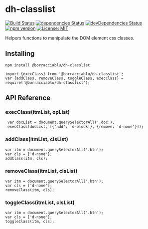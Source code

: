 # dh-classlist
[![Build Status](https://travis-ci.org/borracciaBlu/dh-classlist.svg?branch=master)](https://travis-ci.org/borracciaBlu/dh-classlist)
[![dependencies Status](https://david-dm.org/borracciaBlu/dh-classlist/status.svg)](https://david-dm.org/borracciaBlu/dh-classlist)
[![devDependencies Status](https://david-dm.org/borracciaBlu/dh-classlist/dev-status.svg)](https://david-dm.org/borracciaBlu/dh-classlist?type=dev)
[![npm version](https://badge.fury.io/js/%40borracciablu%2Fdh-classlist.svg)](https://badge.fury.io/js/%40borracciablu%2Fdh-classlist)
[![License: MIT](https://img.shields.io/badge/License-MIT-blue.svg)](https://opensource.org/licenses/MIT)

Helpers functions to manipulate the DOM element css classes.

## Installing

`npm install @borracciablu/dh-classlist`

```
import {execClass} from '@borracciablu/dh-classlist';
var {addClass, removeClass, toggleClass, execClass} = require('@borracciablu/dh-classlist');
```

## API Reference

### execClass(itmList, opList) 

```
 var docList = document.querySelectorAll('.doc');
 execClass(docList, [{'add': 'd-block'}, {remove: 'd-none'}]);
```

### addClass(itmList, clsList)
```
var itm = document.querySelectorAll('.btn');
var cls = ['d-none'];
addClass(itm, cls);
 ```

### removeClass(itmList, clsList)
```
var itm = document.querySelectorAll('.btn');
var cls = ['d-none'];
removeClass(itm, cls);
 ```

### toggleClass(itmList, clsList)
```
var itm = document.querySelectorAll('.btn');
var cls = ['d-none'];
toggleClass(itm, cls);
```